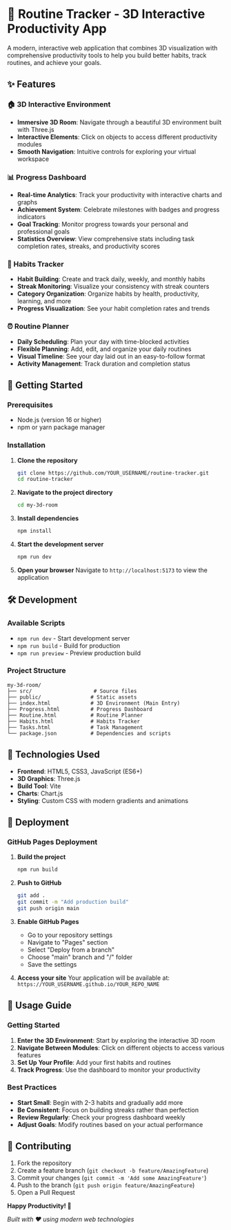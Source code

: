 # 🎯 Routine Tracker - 3D Interactive Productivity App

A modern, interactive web application that combines 3D visualization with comprehensive productivity tools to help you build better habits, track routines, and achieve your goals.

## ✨ Features

### 🏠 3D Interactive Environment
- **Immersive 3D Room**: Navigate through a beautiful 3D environment built with Three.js
- **Interactive Elements**: Click on objects to access different productivity modules
- **Smooth Navigation**: Intuitive controls for exploring your virtual workspace

### 📊 Progress Dashboard
- **Real-time Analytics**: Track your productivity with interactive charts and graphs
- **Achievement System**: Celebrate milestones with badges and progress indicators
- **Goal Tracking**: Monitor progress towards your personal and professional goals
- **Statistics Overview**: View comprehensive stats including task completion rates, streaks, and productivity scores

### 🎯 Habits Tracker
- **Habit Building**: Create and track daily, weekly, and monthly habits
- **Streak Monitoring**: Visualize your consistency with streak counters
- **Category Organization**: Organize habits by health, productivity, learning, and more
- **Progress Visualization**: See your habit completion rates and trends

### ⏰ Routine Planner
- **Daily Scheduling**: Plan your day with time-blocked activities
- **Flexible Planning**: Add, edit, and organize your daily routines
- **Visual Timeline**: See your day laid out in an easy-to-follow format
- **Activity Management**: Track duration and completion status

## 🚀 Getting Started

### Prerequisites
- Node.js (version 16 or higher)
- npm or yarn package manager

### Installation

1. **Clone the repository**
   ```bash
   git clone https://github.com/YOUR_USERNAME/routine-tracker.git
   cd routine-tracker
   ```

2. **Navigate to the project directory**
   ```bash
   cd my-3d-room
   ```

3. **Install dependencies**
   ```bash
   npm install
   ```

4. **Start the development server**
   ```bash
   npm run dev
   ```

5. **Open your browser**
   Navigate to `http://localhost:5173` to view the application

## 🛠️ Development

### Available Scripts

- `npm run dev` - Start development server
- `npm run build` - Build for production
- `npm run preview` - Preview production build

### Project Structure

```
my-3d-room/
├── src/                    # Source files
├── public/                # Static assets
├── index.html             # 3D Environment (Main Entry)
├── Progress.html          # Progress Dashboard
├── Routine.html           # Routine Planner
├── Habits.html            # Habits Tracker
├── Tasks.html             # Task Management
└── package.json           # Dependencies and scripts
```

## 🎨 Technologies Used

- **Frontend**: HTML5, CSS3, JavaScript (ES6+)
- **3D Graphics**: Three.js
- **Build Tool**: Vite
- **Charts**: Chart.js
- **Styling**: Custom CSS with modern gradients and animations

## 🚀 Deployment

### GitHub Pages Deployment

1. **Build the project**
   ```bash
   npm run build
   ```

2. **Push to GitHub**
   ```bash
   git add .
   git commit -m "Add production build"
   git push origin main
   ```

3. **Enable GitHub Pages**
   - Go to your repository settings
   - Navigate to "Pages" section
   - Select "Deploy from a branch"
   - Choose "main" branch and "/" folder
   - Save the settings

4. **Access your site**
   Your application will be available at: `https://YOUR_USERNAME.github.io/YOUR_REPO_NAME`

## 🎯 Usage Guide

### Getting Started
1. **Enter the 3D Environment**: Start by exploring the interactive 3D room
2. **Navigate Between Modules**: Click on different objects to access various features
3. **Set Up Your Profile**: Add your first habits and routines
4. **Track Progress**: Use the dashboard to monitor your productivity

### Best Practices
- **Start Small**: Begin with 2-3 habits and gradually add more
- **Be Consistent**: Focus on building streaks rather than perfection
- **Review Regularly**: Check your progress dashboard weekly
- **Adjust Goals**: Modify routines based on your actual performance

## 🤝 Contributing

1. Fork the repository
2. Create a feature branch (`git checkout -b feature/AmazingFeature`)
3. Commit your changes (`git commit -m 'Add some AmazingFeature'`)
4. Push to the branch (`git push origin feature/AmazingFeature`)
5. Open a Pull Request


**Happy Productivity! 🚀**

*Built with ❤️ using modern web technologies*
